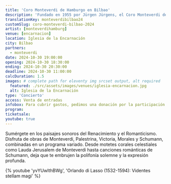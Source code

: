 ```yaml
---
title: 'Coro Monteverdi de Hamburgo en Bilbao'
description: 'Fundado en 1955 por Jürgen Jürgens, el Coro Monteverdi de Hamburgo es uno de los coros alemanes de mayor renombre. Sumérgete en los paisajes sonoros del Renacimiento y el Romanticismo.'
translationKey: monteverdibilbao24
customSlug: coro-monteverdi-bilbao-2024
artist: [monteverdihamburg]
venue: [encarnacion]
location: Iglesia de la Encarnación
city: Bilbao
partners:
  - monteverdi
date: 2024-10-30 19:00:00
opening: 2024-10-30 18:30:00
ending: 2024-10-30 20:30:00
deadline: 2024-10-30 11:00:00
calcDuration: 1.5
images: # complete path for eleventy img srcset output, alt required
  featured: ./src/assets/images/venues/iglesia-encarnacion.jpg
  alt: Iglesia de la Encarnación
type: 'Concierto'
access: Venta de entradas
infobox: Para cubrir gastos, pedimos una donación por la participación en este concierto. Esto es crucial para la logística, la seguridad y la organización de los eventos. El precio de las entradas no cubrirá el coste total de los actos, pero contribuirá a la sostenibilidad a largo plazo de nuestros programas culturales. Te agradecemos tu comprensión y apoyo.
program:
ticketsale:
youtube: true
---
```


Sumérgete en los paisajes sonoros del Renacimiento y el Romanticismo. Disfruta de obras de Monteverdi, Palestrina, Victoria, Morales y Schumann, combinadas en un programa variado.
Desde motetes corales celestiales como Lauda Jerusalem de Monteverdi hasta canciones románticas de Schumann, deja que te embrujen la polifonía solemne y la expresión profunda.

{% youtube 'yvYUwlthBWg', 'Orlando di Lasso (1532-1594): Videntes stellam magi' %}
